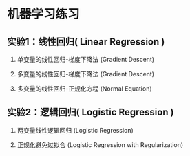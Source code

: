 # 机器学习练习

## 实验1：线性回归( Linear Regression )

1. 单变量的线性回归-梯度下降法 (Gradient Descent)

2. 多变量的线性回归-梯度下降法 (Gradient Descent)

3. 多变量的线性回归-正规化方程 (Normal Equation)

## 实验2：逻辑回归( Logistic Regression )

1. 两变量线性逻辑回归 (Logistic Regression)

2. 正规化避免过拟合 (Logistic Regression with Regularization)

